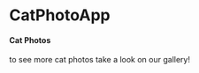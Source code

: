 <HTML>
  <body>
<h1> CatPhotoApp </h1>
<h4> Cat Photos </h4>
<p> to see more cat photos take a look on our gallery!</p>
<!-- TODO: Add link to cat photos -->